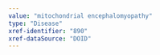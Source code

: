 ```yaml
---
value: "mitochondrial encephalomyopathy"
type: "Disease"
xref-identifier: "890"
xref-dataSource: "DOID"
---
```


